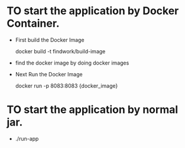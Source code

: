 # TO start the application by Docker Container.

* First build the Docker Image 
  
  docker build -t  findwork/build-image

* find the docker image by doing docker images

* Next Run the Docker Image 


  docker run -p 8083:8083 {docker_image}

# TO start the application by normal jar.

* ./run-app